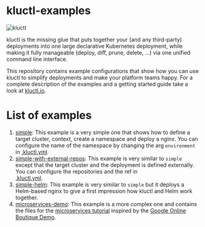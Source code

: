 # kluctl-examples

![kluctl](https://github.com/kluctl/kluctl/blob/80a09dfc6c06c5fc7002d088e213664f4e047b09/logo/kluctl.png)

kluctl is the missing glue that puts together your (and any third-party) deployments into one large declarative
Kubernetes deployment, while making it fully manageable (deploy, diff, prune, delete, ...) via one unified command
line interface.

This repository contains example configurations that show how you can use kluctl to simplify deployments and make your
platform teams happy. For a complete description of the examples and a getting started guide take a look at 
[kluctl.io](https://kluctl.io).

# List of examples
1. [simple](simple): This example is a very simple one that shows how to define a target cluster, context, create a
namespace and deploy a nginx. You can configure the name of the namespace by changing the arg `environment` in 
[.kluctl.yml](simple/.kluctl.yml).
2. [simple-with-external-repos](simple-with-external-repos): This example is very similar to `simple` except that the 
target cluster and the deployment is defined externally. You can configure the repositories and the ref in  
[.kluctl.yml](simple-with-external-repos/.kluctl.yml).
3. [simple-helm](simple-helm/.kluctl.yml): This example is very similar to `simple` but it deploys a Helm-based nginx to
give a first impression how kluctl and Helm work together.
4. [microservices-demo](microservices-demo): This example is a more complex one and contains the files for the 
[microservices tutorial](https://kluctl.io/docs/tutorials/) inspired by the 
[Google Online Boutique Demo](https://github.com/GoogleCloudPlatform/microservices-demo). 